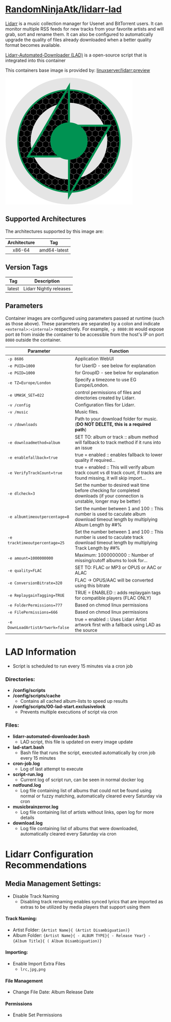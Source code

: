 
# [RandomNinjaAtk/lidarr-lad](https://github.com/RandomNinjaAtk/docker-lidarr-lad)

[Lidarr](https://github.com/lidarr/Lidarr) is a music collection manager for Usenet and BitTorrent users. It can monitor multiple RSS feeds for new tracks from your favorite artists and will grab, sort and rename them. It can also be configured to automatically upgrade the quality of files already downloaded when a better quality format becomes available.


[Lidarr-Automated-Downloader (LAD)](https://github.com/RandomNinjaAtk/lidarr-automated-downloader) is a open-source script that is integrated into this container

This containers base image is provided by: [linuxserver/lidarr:preview](https://github.com/linuxserver/docker-lidarr)

[![lidarr](https://github.com/lidarr/Lidarr/blob/develop/Logo/400.png)](https://github.com/lidarr/Lidarr)


## Supported Architectures

The architectures supported by this image are:

| Architecture | Tag |
| :----: | --- |
| x86-64 | amd64-latest |

## Version Tags

| Tag | Description |
| :----: | --- |
| latest | Lidarr Nightly releases |


## Parameters

Container images are configured using parameters passed at runtime (such as those above). These parameters are separated by a colon and indicate `<external>:<internal>` respectively. For example, `-p 8080:80` would expose port `80` from inside the container to be accessible from the host's IP on port `8080` outside the container.

| Parameter | Function |
| --- | --- |
| `-p 8686` | Application WebUI |
| `-e PUID=1000` | for UserID - see below for explanation |
| `-e PGID=1000` | for GroupID - see below for explanation |
| `-e TZ=Europe/London` | Specify a timezone to use EG Europe/London. |
| `-e UMASK_SET=022` | control permissions of files and directories created by Lidarr. |
| `-v /config` | Configuration files for Lidarr. |
| `-v /music` | Music files. |
| `-v /downloads` | Path to your download folder for music. (<strong>DO NOT DELETE, this is a required path</strong>)|
| `-e downloadmethod=album` | SET TO: album or track :: album method will fallback to track method if it runs into an issue |
| `-e enablefallback=true` | true = enabled :: enables fallback to lower quality if required... |
| `-e VerifyTrackCount=true` | true = enabled :: This will verify album track count vs dl track count, if tracks are found missing, it will skip import... |
| `-e dlcheck=3` | Set the number to desired wait time before checking for completed downloads (if your connection is unstable, longer may be better) |
| `-e albumtimeoutpercentage=8` | Set the number between 1 and 100 :: This number is used to caculate album download timeout length by multiplying Album Length by ##% |
| `-e tracktimeoutpercentage=25` | Set the number between 1 and 100 :: This number is used to caculate  track download timeout length by multiplying Track Length by ##% |
| `-e amount=1000000000` | Maximum: 1000000000 :: Number of missing/cutoff albums to look for... |
| `-e quality=FLAC` | SET TO: FLAC or MP3 or OPUS or AAC or ALAC |
| `-e ConversionBitrate=320` | FLAC -> OPUS/AAC will be converted using this bitrate |
| `-e ReplaygainTagging=TRUE` | TRUE = ENABLED :: adds replaygain tags for compatible players (FLAC ONLY) |
| `-e FolderPermissions=777` | Based on chmod linux permissions |
| `-e FilePermissions=666` | Based on chmod linux permissions |
| `-e DownLoadArtistArtwork=false` | true = enabled :: Uses Lidarr Artist artwork first with a fallback using LAD as the source |


# LAD Information
* Script is scheduled to run every 15 minutes via a cron job
### Directories:
* <strong>/config/scripts</strong>
* <strong>/config/scripts/cache</strong>
  * Contains all cached album-lists to speed up results
* <strong>/config/scripts/00-lad-start.exclusivelock</strong>
  * Prevents multiple executions of script via cron
### Files:
* <strong>lidarr-automated-downloader.bash</strong>
  * LAD script, this file is updated on every image update
* <strong>lad-start.bash</strong>
  * Bash file that runs the script, executed automatically by cron job every 15 minutes
* <strong>cron-job.log</strong>
  * Log of last attempt to execute
* <strong>script-run.log</strong>
  * Current log of script run, can be seen in normal docker log
* <strong>notfound.log</strong>
  * Log file containing list of albums that could not be found using normal or fuzzy matching, automatically cleared every Saturday via cron
* <strong>musicbrainzerror.log</strong>
  * Log file containing list of artists without links, open log for more details
* <strong>download.log</strong>
  * Log file containing list of albums that were downloaded, automatically cleared every Saturday via cron
 
# Lidarr Configuration Recommendations

## Media Management Settings:
* Disable Track Naming
  * Disabling track renaming enables synced lyrics that are imported as extras to be utilized by media players that support using them


#### Track Naming:

* Artist Folder: `{Artist Name}{ (Artist Disambiguation)}`
* Album Folder: `{Artist Name}{ - ALBUM TYPE}{ - Release Year} - {Album Title}{ ( Album Disambiguation)}`

#### Importing:
* Enable Import Extra Files
  * `lrc,jpg,png`

#### File Management
* Change File Date: Album Release Date
 
#### Permissions
* Enable Set Permissions

